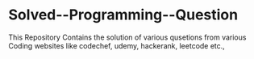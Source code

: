 # Solved--Programming--Question
This Repository Contains the solution of various qusetions from various Coding websites like codechef, udemy, hackerank, leetcode etc.,
